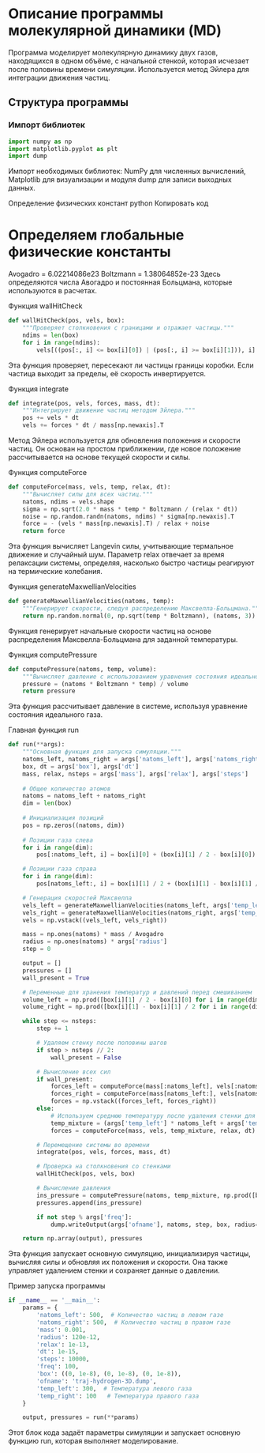 
# Описание программы молекулярной динамики (MD)

Программа моделирует молекулярную динамику двух газов, находящихся в одном объёме, с начальной стенкой, которая исчезает после половины времени симуляции. Используется метод Эйлера для интеграции движения частиц.

## Структура программы

### Импорт библиотек

```python
import numpy as np
import matplotlib.pyplot as plt
import dump
```

Импорт необходимых библиотек: NumPy для численных вычислений, Matplotlib для визуализации и модуля dump для записи выходных данных.

Определение физических констант
python
Копировать код
# Определяем глобальные физические константы
Avogadro = 6.02214086e23
Boltzmann = 1.38064852e-23
Здесь определяются числа Авогадро и постоянная Больцмана, которые используются в расчетах.

Функция wallHitCheck
```python
def wallHitCheck(pos, vels, box):
    """Проверяет столкновения с границами и отражает частицы."""
    ndims = len(box)
    for i in range(ndims):
        vels[((pos[:, i] <= box[i][0]) | (pos[:, i] >= box[i][1])), i] *= -1
 ```
Эта функция проверяет, пересекают ли частицы границы коробки. Если частица выходит за пределы, её скорость инвертируется.

Функция integrate
```python
def integrate(pos, vels, forces, mass, dt):
    """Интегрирует движение частиц методом Эйлера."""
    pos += vels * dt
    vels += forces * dt / mass[np.newaxis].T
```

Метод Эйлера используется для обновления положения и скорости частиц. Он основан на простом приближении, где новое положение рассчитывается на основе текущей скорости и силы.

Функция computeForce
```python
def computeForce(mass, vels, temp, relax, dt):
    """Вычисляет силы для всех частиц."""
    natoms, ndims = vels.shape
    sigma = np.sqrt(2.0 * mass * temp * Boltzmann / (relax * dt))
    noise = np.random.randn(natoms, ndims) * sigma[np.newaxis].T
    force = - (vels * mass[np.newaxis].T) / relax + noise
    return force
```

Эта функция вычисляет Langevin силы, учитывающие термальное движение и случайный шум. Параметр relax отвечает за время релаксации системы, определяя, насколько быстро частицы реагируют на термические колебания.

Функция generateMaxwellianVelocities
```python
def generateMaxwellianVelocities(natoms, temp):
    """Генерирует скорости, следуя распределению Максвелла-Больцмана."""
    return np.random.normal(0, np.sqrt(temp * Boltzmann), (natoms, 3))
```
Функция генерирует начальные скорости частиц на основе распределения Максвелла-Больцмана для заданной температуры.

Функция computePressure
```python
def computePressure(natoms, temp, volume):
    """Вычисляет давление с использованием уравнения состояния идеального газа."""
    pressure = (natoms * Boltzmann * temp) / volume
    return pressure
```

Эта функция рассчитывает давление в системе, используя уравнение состояния идеального газа.

Главная функция run
```python
def run(**args):
    """Основная функция для запуска симуляции."""
    natoms_left, natoms_right = args['natoms_left'], args['natoms_right']
    box, dt = args['box'], args['dt']
    mass, relax, nsteps = args['mass'], args['relax'], args['steps']
    
    # Общее количество атомов
    natoms = natoms_left + natoms_right
    dim = len(box)
    
    # Инициализация позиций
    pos = np.zeros((natoms, dim))
    
    # Позиции газа слева
    for i in range(dim):
        pos[:natoms_left, i] = box[i][0] + (box[i][1] / 2 - box[i][0]) * np.random.rand(natoms_left)

    # Позиции газа справа
    for i in range(dim):
        pos[natoms_left:, i] = box[i][1] / 2 + (box[i][1] - box[i][1] / 2) * np.random.rand(natoms_right)

    # Генерация скоростей Максвелла
    vels_left = generateMaxwellianVelocities(natoms_left, args['temp_left'])
    vels_right = generateMaxwellianVelocities(natoms_right, args['temp_right'])
    vels = np.vstack((vels_left, vels_right))

    mass = np.ones(natoms) * mass / Avogadro
    radius = np.ones(natoms) * args['radius']
    step = 0

    output = []
    pressures = []
    wall_present = True

    # Переменные для хранения температур и давлений перед смешиванием
    volume_left = np.prod([box[i][1] / 2 - box[i][0] for i in range(dim)])  # Объем газа слева
    volume_right = np.prod([box[i][1] - box[i][1] / 2 for i in range(dim)])  # Объем газа справа

    while step <= nsteps:
        step += 1

        # Удаляем стенку после половины шагов
        if step > nsteps // 2:
            wall_present = False

        # Вычисление всех сил
        if wall_present:
            forces_left = computeForce(mass[:natoms_left], vels[:natoms_left], args['temp_left'], relax, dt)
            forces_right = computeForce(mass[natoms_left:], vels[natoms_left:], args['temp_right'], relax, dt)
            forces = np.vstack((forces_left, forces_right))
        else:
            # Используем среднюю температуру после удаления стенки для смеси
            temp_mixture = (args['temp_left'] * natoms_left + args['temp_right'] * natoms_right) / natoms
            forces = computeForce(mass, vels, temp_mixture, relax, dt)

        # Перемещение системы во времени
        integrate(pos, vels, forces, mass, dt)

        # Проверка на столкновения со стенками
        wallHitCheck(pos, vels, box)

        # Вычисление давления
        ins_pressure = computePressure(natoms, temp_mixture, np.prod([box[i][1] - box[i][0] for i in range(dim)]))
        pressures.append(ins_pressure)

        if not step % args['freq']:
            dump.writeOutput(args['ofname'], natoms, step, box, radius=radius, pos=pos, v=vels)

    return np.array(output), pressures
```

Эта функция запускает основную симуляцию, инициализируя частицы, вычисляя силы и обновляя их положения и скорости. Она также управляет удалением стенки и сохраняет данные о давлении.

Пример запуска программы
```python
if __name__ == '__main__':
    params = {
        'natoms_left': 500,  # Количество частиц в левом газе
        'natoms_right': 500,  # Количество частиц в правом газе
        'mass': 0.001,
        'radius': 120e-12,
        'relax': 1e-13,
        'dt': 1e-15,
        'steps': 10000,
        'freq': 100,
        'box': ((0, 1e-8), (0, 1e-8), (0, 1e-8)),
        'ofname': 'traj-hydrogen-3D.dump',
        'temp_left': 300,  # Температура левого газа
        'temp_right': 100   # Температура правого газа
    }

    output, pressures = run(**params)
```

Этот блок кода задаёт параметры симуляции и запускает основную функцию run, которая выполняет моделирование.
